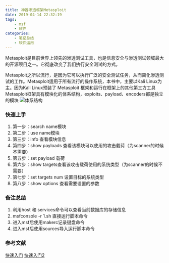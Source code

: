 ```yaml
---
title: 神器渗透框架Metasploit
date: 2019-04-14 22:32:19
tags:
    - msf
    - 软件
categories:
    - 笔记总结
    - 软件运用
---
```

Metasploit是目前世界上领先的渗透测试工具，也是信息安全与渗透测试领域最大的开源项目之一。它彻底改变了我们执行安全测试的方式。

Metasploit之所以流行，是因为它可以执行广泛的安全测试任务，从而简化渗透测试的工作。Metasploit适用于所有流行的操作系统，本书中，主要以Kali Linux为主。因为Kali Linux预装了 Metasploit 框架和运行在框架上的其他第三方工具
Metasploit框架具有模块化的体系结构，exploits、payload、encoders都是独立的模块
![体系结构](https://image.3001.net/images/20190415/1555306186_5cb416ca0d783.png)

### 快速上手
1. 第一步：search name模块
2. 第二步：use name模块
3. 第三步：info 查看模块信息
4. 第四步：show payloads 查看该模块可以使用的攻击载荷（为scanner的时候不需要）
5. 第五步：set payload 载荷
6. 第六步：show targets查看该攻击载荷使用的系统类型（为scanner的时候不需要）
7. 第七步：set targets num 设置目标的系统类型
8. 第八步：show options 查看需要设置的参数
<!--more-->

### 备注总结
1. 利用host 和 services命令可以查看当前数据库的存储信息
2. msfconsole -r 1.sh 直接运行脚本命令
3. 进入msf后使用makerc记录键盘命令
4. 进入msf后使用sources导入运行脚本命令

### 参考文献
[快速入门](https://www.freebuf.com/column/200973.html)
[快速入门2](https://www.freebuf.com/column/201331.html)